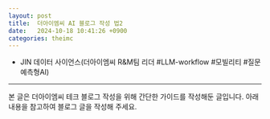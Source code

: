 ```yaml
---
layout: post
title:  더아이엠씨 AI 블로그 작성 법2
date:   2024-10-18 10:41:26 +0900
categories: theimc 
---
```


- JIN 데이터 사이언스(더아이엠씨 R&M팀 리더 #LLM-workflow #모빌리티 #질문예측형AI)
---
본 글은 더아이엠씨 테크 블로그 작성을 위해 간단한 가이드를 작성해둔 글입니다. 아래 내용을 참고하여 블로그 글을 작성해 주세요.


